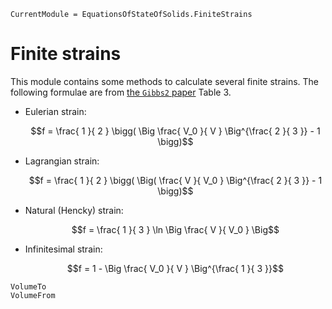 ```@meta
CurrentModule = EquationsOfStateOfSolids.FiniteStrains
```

# Finite strains

This module contains some methods to calculate several finite strains.
The following formulae are from
[the `Gibbs2` paper](https://www.sciencedirect.com/science/article/pii/S0010465511001470) Table 3.

- Eulerian strain:

  ```math
  f = \frac{ 1 }{ 2 } \bigg( \Big \frac{ V_0 }{ V } \Big^{\frac{ 2 }{ 3 }} - 1 \bigg)
  ```

- Lagrangian strain:

  ```math
  f = \frac{ 1 }{ 2 } \bigg( \Big( \frac{ V }{ V_0 } \Big^{\frac{ 2 }{ 3 }} - 1 \bigg)
  ```

- Natural (Hencky) strain:

  ```math
  f = \frac{ 1 }{ 3 } \ln \Big \frac{ V }{ V_0 } \Big
  ```

- Infinitesimal strain:

  ```math
  f = 1 - \Big \frac{ V_0 }{ V } \Big^{\frac{ 1 }{ 3 }}
  ```

```@docs
VolumeTo
VolumeFrom
```
